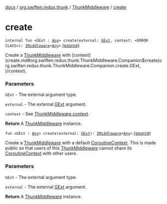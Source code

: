 [docs](../../index.md) / [org.swiften.redux.thunk](../index.md) / [ThunkMiddleware](index.md) / [create](./create.md)

# create

`internal fun <GExt : `[`Any`](https://kotlinlang.org/api/latest/jvm/stdlib/kotlin/-any/index.html)`> create(external: `[`GExt`](create.md#GExt)`, context: <ERROR CLASS>): `[`IMiddleware`](../../org.swiften.redux.core/-i-middleware.md)`<`[`Any`](https://kotlinlang.org/api/latest/jvm/stdlib/kotlin/-any/index.html)`>` [(source)](https://github.com/protoman92/KotlinRedux/tree/master/common\common-thunk\src\main\kotlin/org/swiften/redux/thunk/ThunkMiddleware.kt#L73)

Create a [ThunkMiddleware](index.md) with [context](create.md#org.swiften.redux.thunk.ThunkMiddleware.Companion$create(org.swiften.redux.thunk.ThunkMiddleware.Companion.create.GExt, )/context).

### Parameters

`GExt` - The external argument type.

`external` - The external [GExt](create.md#GExt) argument.

`context` - See [ThunkMiddleware.context](context.md).

**Return**
A [ThunkMiddleware](index.md) instance.

`fun <GExt : `[`Any`](https://kotlinlang.org/api/latest/jvm/stdlib/kotlin/-any/index.html)`> create(external: `[`GExt`](create.md#GExt)`): `[`IMiddleware`](../../org.swiften.redux.core/-i-middleware.md)`<`[`Any`](https://kotlinlang.org/api/latest/jvm/stdlib/kotlin/-any/index.html)`>` [(source)](https://github.com/protoman92/KotlinRedux/tree/master/common\common-thunk\src\main\kotlin/org/swiften/redux/thunk/ThunkMiddleware.kt#L84)

Create a [ThunkMiddleware](index.md) with a default [CoroutineContext](#). This is made public so that users
of this [ThunkMiddleware](index.md) cannot share its [CoroutineContext](#) with other users.

### Parameters

`GExt` - The external argument type.

`external` - The external [GExt](create.md#GExt) argument.

**Return**
A [ThunkMiddleware](index.md) instance.

